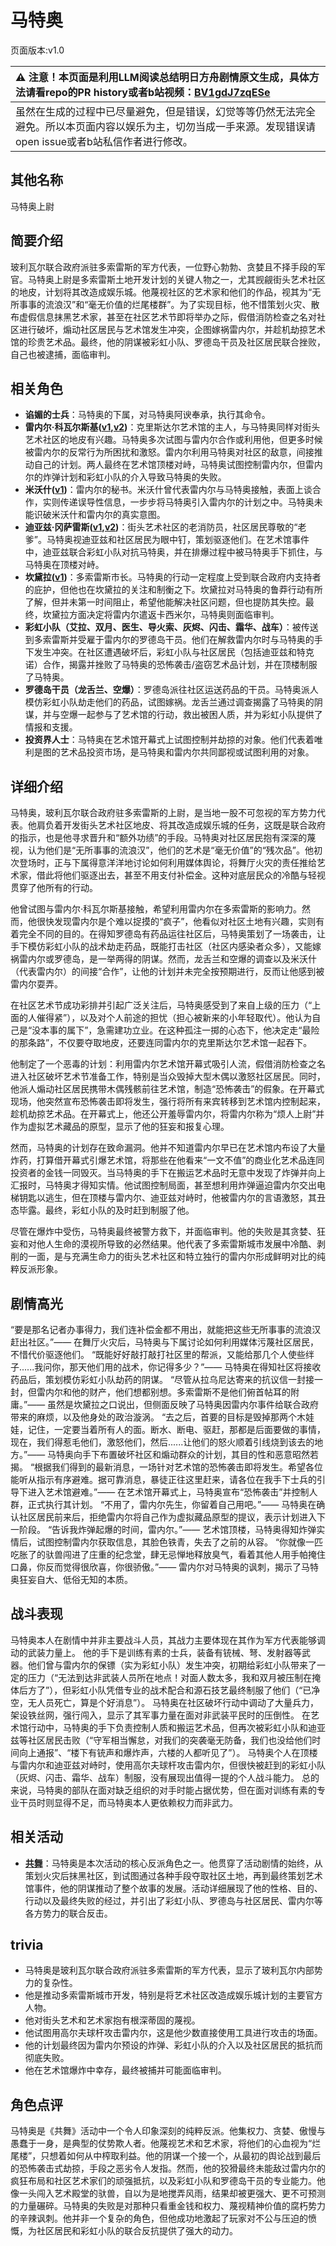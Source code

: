 # 马特奥
页面版本:v1.0
 

| :warning: 注意！本页面是利用LLM阅读总结明日方舟剧情原文生成，具体方法请看repo的PR history或者b站视频：[BV1gdJ7zqESe](https://www.bilibili.com/video/BV1gdJ7zqESe/)         |
|:----------------------------|
| 虽然在生成的过程中已尽量避免，但是错误，幻觉等等仍然无法完全避免。所以本页面内容以娱乐为主，切勿当成一手来源。发现错误请open issue或者b站私信作者进行修改。|



## 其他名称
马特奥上尉
## 简要介绍
玻利瓦尔联合政府派驻多索雷斯的军方代表，一位野心勃勃、贪婪且不择手段的军官。马特奥上尉是多索雷斯土地开发计划的关键人物之一，尤其觊觎街头艺术社区的地皮，计划将其改造成娱乐城。他蔑视社区的艺术家和他们的作品，视其为“无所事事的流浪汉”和“毫无价值的烂尾楼群”。为了实现目标，他不惜策划火灾、散布虚假信息抹黑艺术家，甚至在社区艺术节即将举办之际，假借消防检查之名对社区进行破坏，煽动社区居民与艺术馆发生冲突，企图嫁祸雷内尔，并趁机劫掠艺术馆的珍贵艺术品。最终，他的阴谋被彩虹小队、罗德岛干员及社区居民联合挫败，自己也被逮捕，面临审判。
## 相关角色
-   **谄媚的士兵**：马特奥的下属，对马特奥阿谀奉承，执行其命令。
-   **雷内尔·科瓦尔斯基([v1](extended_char_9d2b63.md),[v2](../char_v3/extended_char_9d2b63.md))**：克里斯达尔艺术馆的主人，与马特奥同样对街头艺术社区的地皮有兴趣。马特奥多次试图与雷内尔合作或利用他，但更多时候被雷内尔的反常行为所困扰和激怒。雷内尔利用马特奥对社区的敌意，间接推动自己的计划。两人最终在艺术馆顶楼对峙，马特奥试图控制雷内尔，但雷内尔的炸弹计划和彩虹小队的介入导致马特奥的失败。
-   **米沃什([v1](extended_char_mi_wo_shen.md))**：雷内尔的秘书。米沃什曾代表雷内尔与马特奥接触，表面上谈合作，实则传递误导性信息，一步步将马特奥引入雷内尔的计划之中。马特奥未能识破米沃什和雷内尔的真实意图。
-   **迪亚兹·冈萨雷斯([v1](extended_char_c3c0f9.md),[v2](../char_v3/extended_char_c3c0f9.md))**：街头艺术社区的老消防员，社区居民尊敬的“老爹”。马特奥视迪亚兹和社区居民为眼中钉，策划驱逐他们。在艺术馆事件中，迪亚兹联合彩虹小队对抗马特奥，并在排爆过程中被马特奥手下抓住，与马特奥在顶楼对峙。
-   **坎黛拉([v1](extended_char_kan_dai_la.md))**：多索雷斯市长。马特奥的行动一定程度上受到联合政府内支持者的庇护，但他也在坎黛拉的关注和制衡之下。坎黛拉对马特奥的鲁莽行动有所了解，但并未第一时间阻止，希望他能解决社区问题，但也提防其失控。最终，坎黛拉方面决定将雷内尔遣返卡西米尔，马特奥则面临审判。
-   **彩虹小队（艾拉、双月、医生、导火索、灰烬、闪击、霜华、战车）**：被传送到多索雷斯并受雇于雷内尔的罗德岛干员。他们在解救雷内尔时与马特奥的手下发生冲突。在社区遭遇破坏后，彩虹小队与社区居民（包括迪亚兹和特克诺）合作，揭露并挫败了马特奥的恐怖袭击/盗窃艺术品计划，并在顶楼制服了马特奥。
-   **罗德岛干员（龙舌兰、空爆）**：罗德岛派往社区运送药品的干员。马特奥派人模仿彩虹小队劫走他们的药品，试图嫁祸。龙舌兰通过调查揭露了马特奥的阴谋，并与空爆一起参与了艺术馆的行动，救出被困人质，并为彩虹小队提供了情报和支援。
-   **投资界人士**：马特奥在艺术馆开幕式上试图控制并劫掠的对象。他们代表着唯利是图的艺术品投资市场，是马特奥和雷内尔共同鄙视或试图利用的对象。
## 详细介绍
马特奥，玻利瓦尔联合政府驻多索雷斯的上尉，是当地一股不可忽视的军方势力代表。他肩负着开发街头艺术社区地皮、将其改造成娱乐城的任务，这既是联合政府的指示，也是他寻求晋升和“额外功绩”的手段。马特奥对社区居民抱有深深的蔑视，认为他们是“无所事事的流浪汉”，他们的艺术是“毫无价值”的“残次品”。他初次登场时，正与下属得意洋洋地讨论如何利用媒体舆论，将舞厅火灾的责任推给艺术家，借此将他们驱逐出去，甚至不用支付补偿金。这种对底层民众的冷酷与轻视贯穿了他所有的行动。

他曾试图与雷内尔·科瓦尔斯基接触，希望利用雷内尔在多索雷斯的影响力。然而，他很快发现雷内尔是个难以捉摸的“疯子”，他看似对社区土地有兴趣，实则有着完全不同的目的。在得知罗德岛有药品运往社区后，马特奥策划了一场袭击，让手下模仿彩虹小队的战术劫走药品，既能打击社区（社区内感染者众多），又能嫁祸雷内尔或罗德岛，是一举两得的阴谋。然而，龙舌兰和空爆的调查以及米沃什（代表雷内尔）的间接“合作”，让他的计划并未完全按预期进行，反而让他感到被雷内尔耍弄。

在社区艺术节成功彩排并引起广泛关注后，马特奥感受到了来自上级的压力（“上面的人催得紧”），以及对个人前途的担忧（担心被新来的小年轻取代）。他认为自己是“没本事的属下”，急需建功立业。在这种孤注一掷的心态下，他决定走“最险的那条路”，不仅要夺取地皮，还要连同雷内尔的克里斯达尔艺术馆一起吞下。

他制定了一个恶毒的计划：利用雷内尔艺术馆开幕式吸引人流，假借消防检查之名进入社区破坏艺术节准备工作，特别是当众毁掉大型木偶以激怒社区居民。同时，他派人煽动社区居民携带木偶残骸前往艺术馆，制造“恐怖袭击”的假象。在开幕式现场，他突然宣布恐怖袭击即将发生，强行将所有来宾转移到艺术馆内控制起来，趁机劫掠艺术品。在开幕式上，他还公开羞辱雷内尔，将雷内尔称为“烦人上尉”并作为虚拟艺术藏品的原型，显示了他的狂妄和报复心理。

然而，马特奥的计划存在致命漏洞。他并不知道雷内尔早已在艺术馆内布设了大量炸药，打算借开幕式引爆艺术馆，将那些在他看来“一文不值”的商业化艺术品连同投资者的金钱一同毁灭。当马特奥的手下在搬运艺术品时无意中发现了炸弹并向上汇报时，马特奥才得知实情。他试图控制局面，甚至想利用炸弹逼迫雷内尔交出电梯钥匙以逃生，但在顶楼与雷内尔、迪亚兹对峙时，他被雷内尔的言语激怒，其丑态毕露。最终，彩虹小队的及时赶到制服了他。

尽管在爆炸中受伤，马特奥最终被警方救下，并面临审判。他的失败是其贪婪、狂妄和对他人生命的漠视所导致的必然结果。他代表了多索雷斯城市发展中冷酷、剥削的一面，是与充满生命力的街头艺术社区和特立独行的雷内尔形成鲜明对比的纯粹反派形象。
## 剧情高光
“要是那名记者办事得力，我们连补偿金都不用出，就能把这些无所事事的流浪汉赶出社区。”—— 在舞厅火灾后，马特奥与下属讨论如何利用媒体污蔑社区居民，不惜代价驱逐他们。
“既能好好敲打敲打社区里的帮派，又能给那几个人使些绊子......我问你，那天他们用的战术，你记得多少？”—— 马特奥在得知社区将接收药品后，策划模仿彩虹小队劫药的阴谋。
“尽管从拉乌尼达寄来的抗议信一封接一封，但雷内尔和他的财产，他们想都别想。多索雷斯不是他们俯首帖耳的附庸。”—— 虽然是坎黛拉之口说出，但侧面反映了马特奥因雷内尔事件给联合政府带来的麻烦，以及他身处的政治漩涡。
“去之后，首要的目标是毁掉那两个木娃娃，记住，一定要当着所有人的面。断水、断电、驱赶，那都是后面要做的事情，现在，我们得惹毛他们，激怒他们，然后......让他们的怒火顺着引线烧到该去的地方。”—— 马特奥向手下布置破坏社区和煽动群众的计划，其目的性和恶意昭然若揭。
“根据我们得到的最新消息，一场针对艺术馆的恐怖袭击即将发生。希望各位能听从指示有序避难。据可靠消息，暴徒正往这里赶来，请各位在我手下士兵的引导下进入艺术馆避难。”—— 在艺术馆开幕式上，马特奥宣布“恐怖袭击”并控制人群，正式执行其计划。
“不用了，雷内尔先生，你留着自己用吧。”—— 马特奥在确认社区居民前来后，拒绝雷内尔将自己作为虚拟藏品原型的提议，表示计划进入下一阶段。
“告诉我炸弹起爆的时间，雷内尔。”—— 艺术馆顶楼，马特奥得知炸弹实情后，试图控制雷内尔获取信息，其脸色铁青，失去了之前的从容。
“你就像一匹吃胀了的驮兽闯进了庄重的纪念堂，肆无忌惮地释放臭气，看着其他人用手帕掩住口鼻，你反而觉得很欣喜，你很骄傲。”—— 雷内尔对马特奥的讽刺，揭示了马特奥狂妄自大、低俗无知的本质。
## 战斗表现
马特奥本人在剧情中并非主要战斗人员，其战力主要体现在其作为军方代表能够调动的武装力量上。
他的手下是训练有素的士兵，装备有铳械、弩、发射器等武器。他们曾与雷内尔的保镖（实为彩虹小队）发生冲突，初期给彩虹小队带来了一定的压力（“无法到达非武装人员所在地点！对面人数太多，我和双月被压制在掩体后方了”），但彩虹小队凭借专业的战术配合和源石技艺最终制服了他们（“已净空，无人员死亡，算是个好消息”）。
马特奥在社区破坏行动中调动了大量兵力，架设铁丝网，强行闯入，显示了其军事力量在面对非武装平民时的压倒性。
在艺术馆行动中，马特奥的手下负责控制人质和搬运艺术品，但再次被彩虹小队和迪亚兹等社区居民击败（“守军相当懈怠，对我们的突袭毫无防备，我们也没给他们时间向上通报”、“楼下有铳声和爆炸声，六楼的人都听见了”）。
马特奥个人在顶楼与雷内尔和迪亚兹对峙时，使用高尔夫球杆攻击雷内尔，但很快被赶到的彩虹小队（灰烬、闪击、霜华、战车）制服，没有展现出值得一提的个人战斗能力。
总的来说，马特奥的部队在面对缺乏组织的对手时能占据优势，但在面对训练有素的专业干员时则显得不足，而马特奥本人更依赖权力而非武力。
## 相关活动
-   **[共舞](../stories/story_tecno_set_1.md)**：马特奥是本次活动的核心反派角色之一。他贯穿了活动剧情的始终，从策划火灾后抹黑社区，到试图通过各种手段夺取社区土地，再到最终策划艺术馆事件，他的阴谋推动了整个故事的发展。活动详细展现了他的性格、目的、行动以及最终失败的经过，并引出了彩虹小队、罗德岛与社区居民、雷内尔等各方势力的联合反击。
## trivia
- 马特奥是玻利瓦尔联合政府派驻多索雷斯的军方代表，显示了玻利瓦尔内部势力的复杂性。
- 他是推动多索雷斯城市开发，特别是将艺术社区改造成娱乐城计划的主要官方人物。
- 他对街头艺术和艺术家抱有根深蒂固的蔑视。
- 他试图用高尔夫球杆攻击雷内尔，这是他少数直接使用工具进行攻击的场面。
- 他的计划最终因为雷内尔预设的炸弹、彩虹小队的介入以及社区居民的抵抗而彻底失败。
- 他在艺术馆爆炸中幸存，最终被捕并可能面临审判。
## 角色点评
马特奥是《共舞》活动中一个令人印象深刻的纯粹反派。他集权力、贪婪、傲慢与愚蠢于一身，是典型的仗势欺人者。他蔑视艺术和艺术家，将他们的心血视为“烂尾楼”，只想着如何从中榨取利益。他的阴谋一个接一个，从最初的舆论战到最后的恐怖袭击式劫掠，手段之恶劣令人发指。然而，他的狡猾最终未能敌过雷内尔的疯狂布局和社区艺术家们的顽强抵抗，以及彩虹小队和罗德岛干员的专业能力。他像一头闯入艺术殿堂的驮兽，自以为是地搅弄风雨，结果却被更强大、更不可预测的力量碾碎。马特奥的失败是对那种只看重金钱和权力、蔑视精神价值的腐朽势力的辛辣讽刺。他并非一个复杂的角色，但他成功地激起了玩家对不公与压迫的愤慨，为社区居民和彩虹小队的联合反抗提供了强大的动力。